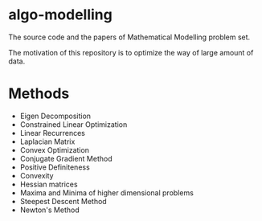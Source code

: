 # algo-modelling
The source code and the papers of Mathematical Modelling problem set.

The motivation of this repository is to optimize the way of large amount of data.

# Methods
- Eigen Decomposition
- Constrained Linear Optimization
- Linear Recurrences
- Laplacian Matrix
- Convex Optimization
- Conjugate Gradient Method
- Positive Definiteness
- Convexity 
- Hessian matrices
- Maxima and Minima of higher dimensional problems
- Steepest Descent Method
- Newton's Method
